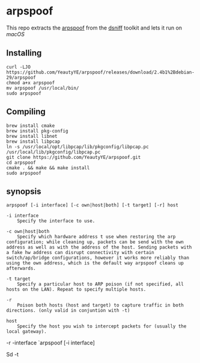 # arpspoof
This repo extracts the [arpspoof](https://manpages.debian.org/stretch/dsniff/arpspoof.8.en.html) from the [dsniff](https://tracker.debian.org/pkg/dsniff) toolkit and lets it run on *macOS*

## Installing

```shell
curl -LJO https://github.com/YeautyYE/arpspoof/releases/download/2.4b1%2Bdebian-29/arpspoof
chmod a+x arpspoof
mv arpspoof /usr/local/bin/
sudo arpspoof
```

## Compiling

```shell
brew install cmake
brew install pkg-config
brew install libnet
brew install libpcap
ln -s /usr/local/opt/libpcap/lib/pkgconfig/libpcap.pc /usr/local/lib/pkgconfig/libpcap.pc
git clone https://github.com/YeautyYE/arpspoof.git
cd arpspoof
cmake . && make && make install
sudo arpspoof
```

## synopsis

`arpspoof [-i interface] [-c own|host|both] [-t target] [-r] host`

```
-i interface
	Specify the interface to use.
	
-c own|host|both
	Specify which hardware address t use when restoring the arp configuration; while cleaning up, packets can be send with the own address as well as with the address of the host. Sending packets with a fake hw address can disrupt connectivity with certain switch/ap/bridge configurations, however it works more reliably than using the own address, which is the default way arpspoof cleans up afterwards.
	
-t target
	Specify a particular host to ARP poison (if not specified, all hosts on the LAN). Repeat to specify multiple hosts.
	
-r
	Poison both hosts (host and target) to capture traffic in both directions. (only valid in conjuntion with -t)
	
host
	Specify the host you wish to intercept packets for (usually the local gateway).
```

-r
-interface
`arpspoof [-i interface] 

Sd
-t


